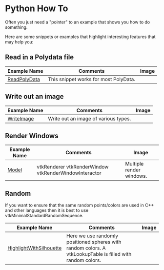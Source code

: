 # Python How To

Often you just need a "pointer" to an example that shows you how to do something.

Here are some snippets or examples that highlight interesting features that may help you:

## Read in a Polydata file

| Example Name | Comments | Image |
| -------------- | ---------------------- | ------- |
[ReadPolyData](/Python/Snippets/ReadPolyData) | This snippet works for most PolyData.

## Write out an image

| Example Name | Comments | Image |
| -------------- | ---------------------- | ------- |
[WriteImage](/Python/Snippets/WriteImage) | Write out an image of various types.

## Render Windows

| Example Name | Comments | Image |
| -------------- | ---------------------- | ------- |
[Model](/Python/Rendering/Model) | vtkRenderer vtkRenderWindow vtkRenderWindowInteractor | Multiple render windows.

## Random

If you want to ensure that the same random points/colors are used in C++ and other languages then it is best to use vtkMinimalStandardRandomSequence.

| Example Name | Comments | Image |
| -------------- | ---------------------- | ------- |
[HighlightWithSilhouette](/Python/Picking/HighlightWithSilhouette) | Here we use randomly positioned spheres with random colors. A vtkLookupTable is filled with random colors.
